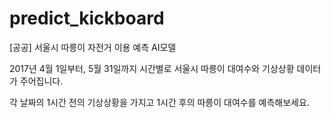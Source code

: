 # predict_kickboard 

[공공] 서울시 따릉이 자전거 이용 예측 AI모델  

2017년 4월 1일부터, 5월 31일까지 시간별로 서울시 따릉이 대여수와 기상상황 데이터가 주어집니다.

각 날짜의 1시간 전의 기상상황을 가지고 1시간 후의 따릉이 대여수를 예측해보세요. 
